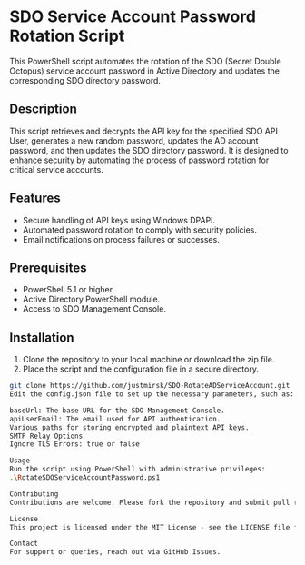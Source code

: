 # SDO Service Account Password Rotation Script

This PowerShell script automates the rotation of the SDO (Secret Double Octopus) service account password in Active Directory and updates the corresponding SDO directory password.

## Description

This script retrieves and decrypts the API key for the specified SDO API User, generates a new random password, updates the AD account password, and then updates the SDO directory password. It is designed to enhance security by automating the process of password rotation for critical service accounts.

## Features

- Secure handling of API keys using Windows DPAPI.
- Automated password rotation to comply with security policies.
- Email notifications on process failures or successes.

## Prerequisites

- PowerShell 5.1 or higher.
- Active Directory PowerShell module.
- Access to SDO Management Console.

## Installation

1. Clone the repository to your local machine or download the zip file.
2. Place the script and the configuration file in a secure directory.

```bash
git clone https://github.com/justmirsk/SDO-RotateADServiceAccount.git
Edit the config.json file to set up the necessary parameters, such as:

baseUrl: The base URL for the SDO Management Console.
apiUserEmail: The email used for API authentication.
Various paths for storing encrypted and plaintext API keys.
SMTP Relay Options
Ignore TLS Errors: true or false

Usage
Run the script using PowerShell with administrative privileges:
.\RotateSDOServiceAccountPassword.ps1

Contributing
Contributions are welcome. Please fork the repository and submit pull requests to the main branch.

License
This project is licensed under the MIT License - see the LICENSE file for details.

Contact
For support or queries, reach out via GitHub Issues.
